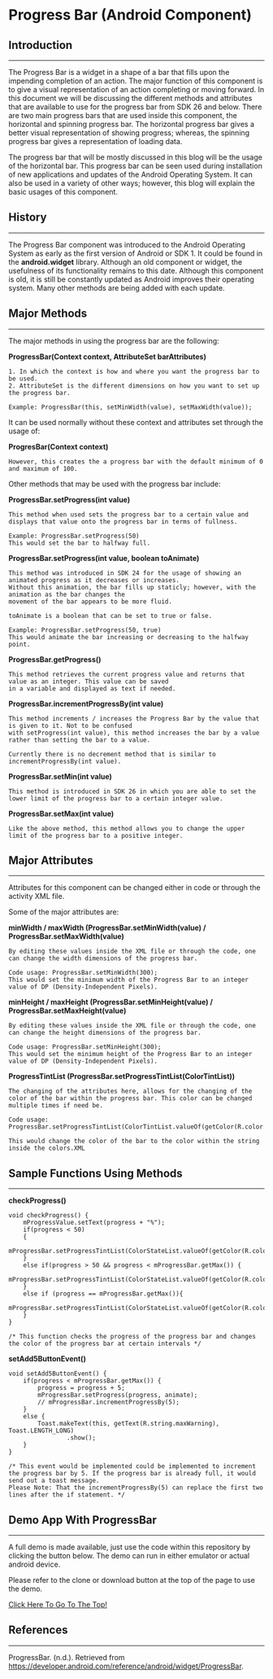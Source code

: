 # **Progress Bar (Android Component)**

## **Introduction**

-------------------------------------------------------------------------

The Progress Bar is a widget in a shape of a bar that fills upon the impending completion of an action. The major function of this component is to give a visual representation of an action completing or moving forward. In this document we will be discussing the different methods and attributes that are available to use for the progress bar from SDK 26 and below. There are two main progress bars that are used inside this component, the horizontal and spinning progress bar. The horizontal progress bar gives a better visual representation of showing progress; whereas, the spinning progress bar gives a representation of loading data. 

The progress bar that will be mostly discussed in this blog will be the usage of the horizontal bar. This progress bar can be seen used during installation of new applications and updates of the Android Operating System. It can also be used in a variety of other ways; however, this blog will explain the basic usages of this component.

## **History** 
-------------------------------------------------------------------------
The Progress Bar component was introduced to the Android Operating System as early as the first version of Android or SDK 1. It could be found in the **android.widget** library. Although an old component or widget, the usefulness of its functionality remains to this date. Although this component is old, it is still be constantly updated as Android improves their operating system. Many other methods are being added with each update.

## **Major Methods**
-------------------------
The major methods in using the progress bar are the following:
    
**ProgressBar(Context context, AttributeSet barAttributes)**

    1. In which the context is how and where you want the progress bar to be used. 
    2. AttributeSet is the different dimensions on how you want to set up the progress bar. 

    Example: ProgressBar(this, setMinWidth(value), setMaxWidth(value));


It can be used normally without these context and attributes set through the usage of:
    
**ProgresBar(Context context)**

    However, this creates the a progress bar with the default minimum of 0 and maximum of 100. 

Other methods that may be used with the progress bar include:

**ProgressBar.setProgress(int value)**
        
    This method when used sets the progress bar to a certain value and displays that value onto the progress bar in terms of fullness. 

    Example: ProgressBar.setProgress(50) 
    This would set the bar to halfway full.

**ProgressBar.setProgress(int value, boolean toAnimate)**
    
    This method was introduced in SDK 24 for the usage of showing an animated progress as it decreases or increases. 
    Without this animation, the bar fills up staticly; however, with the animation as the bar changes the 
    movement of the bar appears to be more fluid. 

    toAnimate is a boolean that can be set to true or false.

    Example: ProgressBar.setProgress(50, true)
    This would animate the bar increasing or decreasing to the halfway point. 

**ProgressBar.getProgress()**

    This method retrieves the current progress value and returns that value as an integer. This value can be saved 
    in a variable and displayed as text if needed. 

**ProgressBar.incrementProgressBy(int value)**
    
    This method increments / increases the Progress Bar by the value that is given to it. Not to be confused 
    with setProgress(int value), this method increases the bar by a value rather than setting the bar to a value. 

    Currently there is no decrement method that is similar to incrementProgressBy(int value).

**ProgressBar.setMin(int value)**

    This method is introduced in SDK 26 in which you are able to set the lower limit of the progress bar to a certain integer value.

**ProgressBar.setMax(int value)** 

    Like the above method, this method allows you to change the upper limit of the progress bar to a positive integer. 

## **Major Attributes**
----------------------------------------------------------------
Attributes for this component can be changed either in code or through the activity XML file. 

Some of the major attributes are: 

**minWidth / maxWidth (ProgressBar.setMinWidth(value) / ProgressBar.setMaxWidth(value)**

    By editing these values inside the XML file or through the code, one can change the width dimensions of the progress bar. 

    Code usage: ProgressBar.setMinWidth(300); 
    This would set the minimum width of the Progress Bar to an integer value of DP (Density-Independent Pixels).

**minHeight / maxHeight (ProgressBar.setMinHeight(value) / ProgressBar.setMaxHeight(value)**

    By editing these values inside the XML file or through the code, one can change the height dimensions of the progress bar. 

    Code usage: ProgressBar.setMinHeight(300); 
    This would set the minimum height of the Progress Bar to an integer value of DP (Density-Independent Pixels).

**ProgressTintList (ProgressBar.setProgressTintList(ColorTintList))**

    The changing of the attributes here, allows for the changing of the color of the bar within the progress bar. This color can be changed multiple times if need be.  

    Code usage: 
    ProgressBar.setProgressTintList(ColorTintList.valueOf(getColor(R.color.colorString)));

    This would change the color of the bar to the color within the string inside the colors.XML

## **Sample Functions Using Methods**
---------------------------------------------------------------
**checkProgress()**
    
    void checkProgress() {
        mProgressValue.setText(progress + "%");
        if(progress < 50)
        {
            mProgressBar.setProgressTintList(ColorStateList.valueOf(getColor(R.color.progressLow)));
        }
        else if(progress > 50 && progress < mProgressBar.getMax()) {
            mProgressBar.setProgressTintList(ColorStateList.valueOf(getColor(R.color.progressMid)));
        }
        else if (progress == mProgressBar.getMax()){
            mProgressBar.setProgressTintList(ColorStateList.valueOf(getColor(R.color.progressMax)));
        }
    }

    /* This function checks the progress of the progress bar and changes the color of the progress bar at certain intervals */

**setAdd5ButtonEvent()**

    void setAdd5ButtonEvent() {
        if(progress < mProgressBar.getMax()) {
            progress = progress + 5;
            mProgressBar.setProgress(progress, animate);
            // mProgressBar.incrementProgressBy(5);
        }
        else {
            Toast.makeText(this, getText(R.string.maxWarning), Toast.LENGTH_LONG)
                    .show();
        }
    }

    /* This event would be implemented could be implemented to increment the progress bar by 5. If the progress bar is already full, it would send out a toast message. 
    Please Note: That the incrementProgressBy(5) can replace the first two lines after the if statement. */ 

## **Demo App With ProgressBar**
----------------------------------------------------------------------------
A full demo is made available, just use the code within this repository by clicking the button below. The demo can run in either emulator or actual android device. 

Please refer to the clone or download button at the top of the page to use the demo. 

[Click Here To Go To The Top!](#top)

## **References**
----------------------------------------------------------------------------
ProgressBar. (n.d.). Retrieved from https://developer.android.com/reference/android/widget/ProgressBar.
